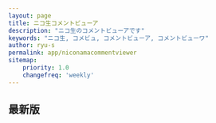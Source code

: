 ```yaml
---
layout: page
title: ニコ生コメントビューア
description: "ニコ生のコメントビューアです"
keywords: "ニコ生, コメビュ, コメントビューア, コメントビューワ"
author: ryu-s
permalink: app/niconamacommentviewer
sitemap:
    priority: 1.0
    changefreq: 'weekly'	
---
```


## 最新版
<!--[v0.0.6](http://61.192.216.29/app/NicoCommentViewer_v0.0.6.zip) （2017/05/23）アクティブの表示を追加  -->

